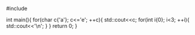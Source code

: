 #include<iostream>

int main(){
	for(char c{'a'}; c<='e'; ++c){
		std::cout<<c;
		for(int i{0}; i<3; ++i){
			std::cout<<'\n';
		}
	}
	return 0;
}
